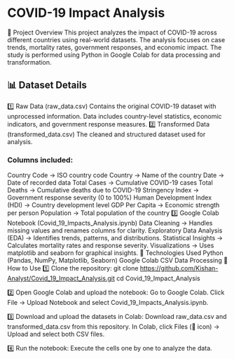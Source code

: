# COVID-19 Impact Analysis
📌 Project Overview
This project analyzes the impact of COVID-19 across different countries using real-world datasets. The analysis focuses on case trends, mortality rates, government responses, and economic impact. The study is performed using Python in Google Colab for data processing and transformation.
<br> 
## 📊 Dataset Details
1️⃣ Raw Data (raw_data.csv)
Contains the original COVID-19 dataset with unprocessed information.
Data includes country-level statistics, economic indicators, and government response measures.
2️⃣ Transformed Data (transformed_data.csv)
The cleaned and structured dataset used for analysis.
### Columns included:
Country Code → ISO country code
Country → Name of the country
Date → Date of recorded data
Total Cases → Cumulative COVID-19 cases
Total Deaths → Cumulative deaths due to COVID-19
Stringency Index → Government response severity (0 to 100%)
Human Development Index (HDI) → Country development level
GDP Per Capita → Economic strength per person
Population → Total population of the country
3️⃣ Google Colab Notebook (Covid_19_Impacts_Analysis.ipynb)
Data Cleaning → Handles missing values and renames columns for clarity.
Exploratory Data Analysis (EDA) → Identifies trends, patterns, and distributions.
Statistical Insights → Calculates mortality rates and response severity.
Visualizations → Uses matplotlib and seaborn for graphical insights.
🔧 Technologies Used
Python (Pandas, NumPy, Matplotlib, Seaborn)
Google Colab
CSV Data Processing
🚀 How to Use
1️⃣ Clone the repository: 
git clone https://github.com/Kishan-Analyst/Covid_19_Impact_Analysis.git
cd Covid_19_Impact_Analysis

2️⃣ Open Google Colab and upload the notebook:
Go to Google Colab.
Click File → Upload Notebook and select Covid_19_Impacts_Analysis.ipynb.

3️⃣ Download and upload the datasets in Colab:
Download raw_data.csv and transformed_data.csv from this repository.
In Colab, click Files (📂 icon) → Upload and select both CSV files.

4️⃣ Run the notebook:
Execute the cells one by one to analyze the data.

